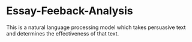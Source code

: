 # Essay-Feeback-Analysis
This is a natural language processing model which takes persuasive text and determines the effectiveness of that text.
